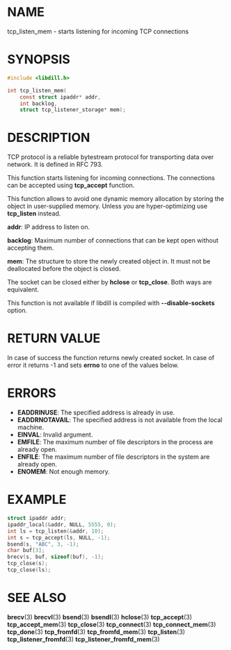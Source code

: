 # NAME

 tcp_listen_mem - starts listening for incoming TCP connections

# SYNOPSIS

```c
#include <libdill.h>

int tcp_listen_mem(
    const struct ipaddr* addr,
    int backlog,
    struct tcp_listener_storage* mem);
```

# DESCRIPTION

 TCP protocol is a reliable bytestream protocol for transporting data over network. It is defined in RFC 793.

 This function starts listening for incoming connections. The connections can be accepted using **tcp_accept** function.

 This function allows to avoid one dynamic memory allocation by storing the object in user-supplied memory. Unless you are hyper-optimizing use **tcp_listen** instead.

 **addr**: IP address to listen on.

 **backlog**: Maximum number of connections that can be kept open without accepting them.

 **mem**: The structure to store the newly created object in. It must not be deallocated before the object is closed.

 The socket can be closed either by **hclose** or **tcp_close**. Both ways are equivalent.

 This function is not available if libdill is compiled with **--disable-sockets** option.

# RETURN VALUE

 In case of success the function returns newly created socket. In case of error it returns -1 and sets **errno** to one of the values below.

# ERRORS

* **EADDRINUSE**: The specified address is already in use.
* **EADDRNOTAVAIL**: The specified address is not available from the local machine.
* **EINVAL**: Invalid argument.
* **EMFILE**: The maximum number of file descriptors in the process are already open.
* **ENFILE**: The maximum number of file descriptors in the system are already open.
* **ENOMEM**: Not enough memory.

# EXAMPLE

```c
struct ipaddr addr;
ipaddr_local(&addr, NULL, 5555, 0);
int ls = tcp_listen(&addr, 10);
int s = tcp_accept(ls, NULL, -1);
bsend(s, "ABC", 3, -1);
char buf[3];
brecv(s, buf, sizeof(buf), -1);
tcp_close(s);
tcp_close(ls);
```

# SEE ALSO

 **brecv**(3) **brecvl**(3) **bsend**(3) **bsendl**(3) **hclose**(3) **tcp_accept**(3) **tcp_accept_mem**(3) **tcp_close**(3) **tcp_connect**(3) **tcp_connect_mem**(3) **tcp_done**(3) **tcp_fromfd**(3) **tcp_fromfd_mem**(3) **tcp_listen**(3) **tcp_listener_fromfd**(3) **tcp_listener_fromfd_mem**(3) 

